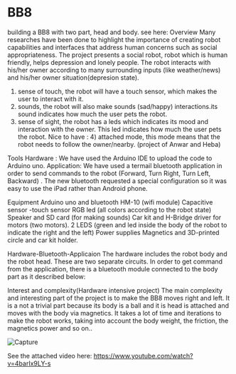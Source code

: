 # BB8
building a BB8 with two part, head and body. see here: 
Overview
Many researches have been done to highlight the importance of creating robot capabilities and interfaces that address human concerns such as social appropriateness.
The project presents a social robot, robot which is human friendly, helps depression and lonely people. The robot interacts with his/her owner according to many surrounding inputs (like weather/news) and his/her owner situation(depresion state). 
1) sense of touch, the robot will have a touch sensor, which makes the user to interact with it.
2) sounds, the robot will also make sounds (sad/happy) interactions.its sound indicates how much the user pets the robot.
3) sense of sight, the robot has a leds which indicates its mood and interaction with the owner. This led indicates how much the user pets the robot.
Nice to have : 4) attached mode, this mode means that the robot needs to follow the owner/nearby. (project of Anwar and Heba)


Tools
Hardware : We have used the Arduino IDE to upload the code to Arduino uno.
Application: We have used a termail bluetooth application in order to send commands to the robot (Forward, Turn Right, Turn Left, Backward) . The new bluetooth requested a special configuration so it was easy to use the iPad rather than Android phone.




Equipment 
Arduino uno and bluetooth HM-10 (wifi module)
Capacitive sensor -touch sensor 
RGB led (all colors according to the robot state)
Speaker and SD card (for making sounds)
Car kit and H-Bridge driver for motors (two motors). 
2 LEDS (green and led inside the body of the robot to indicate the right and the left)
Power supplies 
Magnetics and 3D-printed circle and car kit holder.


Hardware-Bluetooth-Applicaion 
The hardware includes the robot body and the robot head. 
These are two separate circuits. In order to get command from the application, there is a bluetooth module connected to the body part as it described below:  



Interest and complexity(Hardware intensive project)
The main complexity and interesting part of the project is to make the BB8 moves right and left. It is a not a trivial part because its body is a ball and it is head is attached and moves with the body via magnetics. 
It takes a lot of time and iterations to make the robot works, taking into account the body weight, the friction, the magnetics power and so on..
 
![Capture](https://user-images.githubusercontent.com/28096724/68341162-8ca50f00-00f0-11ea-8ee2-65c6bb987195.JPG)

See the attached video here:
https://www.youtube.com/watch?v=4barIx9LY-s
